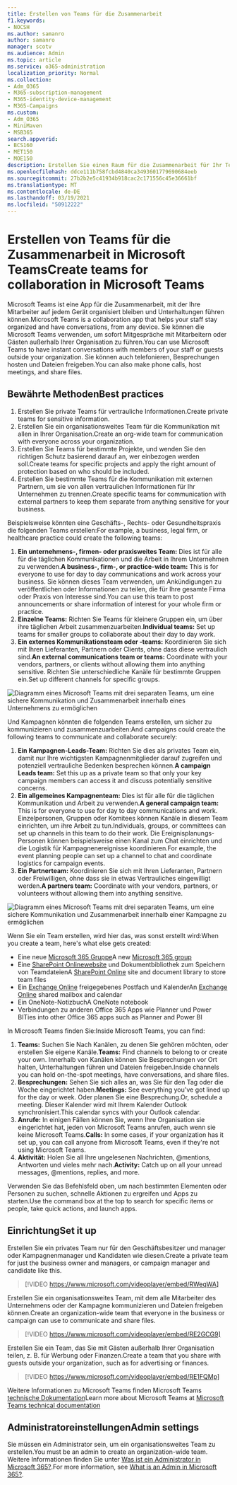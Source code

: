```yaml
---
title: Erstellen von Teams für die Zusammenarbeit
f1.keywords:
- NOCSH
ms.author: samanro
author: samanro
manager: scotv
ms.audience: Admin
ms.topic: article
ms.service: o365-administration
localization_priority: Normal
ms.collection:
- Adm_O365
- M365-subscription-management
- M365-identity-device-management
- M365-Campaigns
ms.custom:
- Adm_O365
- MiniMaven
- MSB365
search.appverid:
- BCS160
- MET150
- MOE150
description: Erstellen Sie einen Raum für die Zusammenarbeit für Ihr Team mit Microsoft Teams.
ms.openlocfilehash: ddce111b758fcbd4840ca3493601779690684eeb
ms.sourcegitcommit: 27b2b2e5c41934b918cac2c171556c45e36661bf
ms.translationtype: MT
ms.contentlocale: de-DE
ms.lasthandoff: 03/19/2021
ms.locfileid: "50912222"
---
```

# <a name="create-teams-for-collaboration-in-microsoft-teams"></a><span data-ttu-id="a701b-103">Erstellen von Teams für die Zusammenarbeit in Microsoft Teams</span><span class="sxs-lookup"><span data-stu-id="a701b-103">Create teams for collaboration in Microsoft Teams</span></span>

<span data-ttu-id="a701b-104">Microsoft Teams ist eine App für die Zusammenarbeit, mit der Ihre Mitarbeiter auf jedem Gerät organisiert bleiben und Unterhaltungen führen können.</span><span class="sxs-lookup"><span data-stu-id="a701b-104">Microsoft Teams is a collaboration app that helps your staff stay organized and have conversations, from any device.</span></span> <span data-ttu-id="a701b-105">Sie können die Microsoft Teams verwenden, um sofort Mitgespräche mit Mitarbeitern oder Gästen außerhalb Ihrer Organisation zu führen.</span><span class="sxs-lookup"><span data-stu-id="a701b-105">You can use Microsoft Teams to have instant conversations with members of your staff or guests outside your organization.</span></span> <span data-ttu-id="a701b-106">Sie können auch telefonieren, Besprechungen hosten und Dateien freigeben.</span><span class="sxs-lookup"><span data-stu-id="a701b-106">You can also make phone calls, host meetings, and share files.</span></span>

## <a name="best-practices"></a><span data-ttu-id="a701b-107">Bewährte Methoden</span><span class="sxs-lookup"><span data-stu-id="a701b-107">Best practices</span></span>

1. <span data-ttu-id="a701b-108">Erstellen Sie private Teams für vertrauliche Informationen.</span><span class="sxs-lookup"><span data-stu-id="a701b-108">Create private teams for sensitive information.</span></span>
1. <span data-ttu-id="a701b-109">Erstellen Sie ein organisationsweites Team für die Kommunikation mit allen in Ihrer Organisation.</span><span class="sxs-lookup"><span data-stu-id="a701b-109">Create an org-wide team for communication with everyone across your organization.</span></span>
1. <span data-ttu-id="a701b-110">Erstellen Sie Teams für bestimmte Projekte, und wenden Sie den richtigen Schutz basierend darauf an, wer einbezogen werden soll.</span><span class="sxs-lookup"><span data-stu-id="a701b-110">Create teams for specific projects and apply the right amount of protection based on who should be included.</span></span>
1. <span data-ttu-id="a701b-111">Erstellen Sie bestimmte Teams für die Kommunikation mit externen Partnern, um sie von allen vertraulichen Informationen für Ihr Unternehmen zu trennen.</span><span class="sxs-lookup"><span data-stu-id="a701b-111">Create specific teams for communication with external partners to keep them separate from anything sensitive for your business.</span></span>

<span data-ttu-id="a701b-112">Beispielsweise könnten eine Geschäfts-, Rechts- oder Gesundheitspraxis die folgenden Teams erstellen:</span><span class="sxs-lookup"><span data-stu-id="a701b-112">For example, a business, legal firm, or healthcare practice could create the following teams:</span></span>

1. <span data-ttu-id="a701b-113">**Ein unternehmens-, firmen- oder praxisweites Team:** Dies ist für alle für die täglichen Kommunikationen und die Arbeit in Ihrem Unternehmen zu verwenden.</span><span class="sxs-lookup"><span data-stu-id="a701b-113">**A business-, firm-, or practice-wide team:** This is for everyone to use for day to day communications and work across your business.</span></span> <span data-ttu-id="a701b-114">Sie können dieses Team verwenden, um Ankündigungen zu veröffentlichen oder Informationen zu teilen, die für Ihre gesamte Firma oder Praxis von Interesse sind.</span><span class="sxs-lookup"><span data-stu-id="a701b-114">You can use this team to post announcements or share information of interest for your whole firm or practice.</span></span>
1. <span data-ttu-id="a701b-115">**Einzelne Teams:** Richten Sie Teams für kleinere Gruppen ein, um über ihre täglichen Arbeit zusammenzuarbeiten.</span><span class="sxs-lookup"><span data-stu-id="a701b-115">**Individual teams:** Set up teams for smaller groups to collaborate about their day to day work.</span></span>
1. <span data-ttu-id="a701b-116">**Ein externes Kommunikationsteam oder -teams:** Koordinieren Sie sich mit Ihren Lieferanten, Partnern oder Clients, ohne dass diese vertraulich sind.</span><span class="sxs-lookup"><span data-stu-id="a701b-116">**An external communications team or teams:** Coordinate with your vendors, partners, or clients without allowing them into anything sensitive.</span></span> <span data-ttu-id="a701b-117">Richten Sie unterschiedliche Kanäle für bestimmte Gruppen ein.</span><span class="sxs-lookup"><span data-stu-id="a701b-117">Set up different channels for specific groups.</span></span>

![Diagramm eines Microsoft Teams mit drei separaten Teams, um eine sichere Kommunikation und Zusammenarbeit innerhalb eines Unternehmens zu ermöglichen](../media/m365-democracy-teams-business-collab.png)

<span data-ttu-id="a701b-119">Und Kampagnen könnten die folgenden Teams erstellen, um sicher zu kommunizieren und zusammenzuarbeiten:</span><span class="sxs-lookup"><span data-stu-id="a701b-119">And campaigns could create the following teams to communicate and collaborate securely:</span></span>

1. <span data-ttu-id="a701b-120">**Ein Kampagnen-Leads-Team:** Richten Sie dies als privates Team ein, damit nur Ihre wichtigsten Kampagnenmitglieder darauf zugreifen und potenziell vertrauliche Bedenken besprechen können.</span><span class="sxs-lookup"><span data-stu-id="a701b-120">**A campaign Leads team:** Set this up as a private team so that only your key campaign members can access it and discuss potentially sensitive concerns.</span></span>
2. <span data-ttu-id="a701b-121">**Ein allgemeines Kampagnenteam:** Dies ist für alle für die täglichen Kommunikation und Arbeit zu verwenden.</span><span class="sxs-lookup"><span data-stu-id="a701b-121">**A general campaign team:** This is for everyone to use for day to day communications and work.</span></span> <span data-ttu-id="a701b-122">Einzelpersonen, Gruppen oder Komitees können Kanäle in diesem Team einrichten, um ihre Arbeit zu tun.</span><span class="sxs-lookup"><span data-stu-id="a701b-122">Individuals, groups, or committees can set up channels in this team to do their work.</span></span> <span data-ttu-id="a701b-123">Die Ereignisplanungs-Personen können beispielsweise einen Kanal zum Chat einrichten und die Logistik für Kampagnenereignisse koordinieren.</span><span class="sxs-lookup"><span data-stu-id="a701b-123">For example, the event planning people can set up a channel to chat and coordinate logistics for campaign events.</span></span>
3. <span data-ttu-id="a701b-124">**Ein Partnerteam:** Koordinieren Sie sich mit Ihren Lieferanten, Partnern oder Freiwilligen, ohne dass sie in etwas Vertrauliches eingewilligt werden.</span><span class="sxs-lookup"><span data-stu-id="a701b-124">**A partners team:** Coordinate with your vendors, partners, or volunteers without allowing them into anything sensitive.</span></span>

![Diagramm eines Microsoft Teams mit drei separaten Teams, um eine sichere Kommunikation und Zusammenarbeit innerhalb einer Kampagne zu ermöglichen](../media/m365-democracy-teams-collab.png)

<span data-ttu-id="a701b-126">Wenn Sie ein Team erstellen, wird hier das, was sonst erstellt wird:</span><span class="sxs-lookup"><span data-stu-id="a701b-126">When you create a team, here's what else gets created:</span></span>

- <span data-ttu-id="a701b-127">Eine neue [Microsoft 365 Gruppe](/MicrosoftTeams/office-365-groups)</span><span class="sxs-lookup"><span data-stu-id="a701b-127">A new [Microsoft 365 group](/MicrosoftTeams/office-365-groups)</span></span>
- <span data-ttu-id="a701b-128">Eine [SharePoint Onlinewebsite](/MicrosoftTeams/sharepoint-onedrive-interact) und Dokumentbibliothek zum Speichern von Teamdateien</span><span class="sxs-lookup"><span data-stu-id="a701b-128">A [SharePoint Online](/MicrosoftTeams/sharepoint-onedrive-interact) site and document library to store team files</span></span>
- <span data-ttu-id="a701b-129">Ein [Exchange Online](/MicrosoftTeams/exchange-teams-interact) freigegebenes Postfach und Kalender</span><span class="sxs-lookup"><span data-stu-id="a701b-129">An [Exchange Online](/MicrosoftTeams/exchange-teams-interact) shared mailbox and calendar</span></span>
- <span data-ttu-id="a701b-130">Ein OneNote-Notizbuch</span><span class="sxs-lookup"><span data-stu-id="a701b-130">A OneNote notebook</span></span>
- <span data-ttu-id="a701b-131">Verbindungen zu anderen Office 365 Apps wie Planner und Power BI</span><span class="sxs-lookup"><span data-stu-id="a701b-131">Ties into other Office 365 apps such as Planner and Power BI</span></span>

<span data-ttu-id="a701b-132">In Microsoft Teams finden Sie:</span><span class="sxs-lookup"><span data-stu-id="a701b-132">Inside Microsoft Teams, you can find:</span></span>

1. <span data-ttu-id="a701b-133">**Teams:** Suchen Sie Nach Kanälen, zu denen Sie gehören möchten, oder erstellen Sie eigene Kanäle.</span><span class="sxs-lookup"><span data-stu-id="a701b-133">**Teams:** Find channels to belong to or create your own.</span></span> <span data-ttu-id="a701b-134">Innerhalb von Kanälen können Sie Besprechungen vor Ort halten, Unterhaltungen führen und Dateien freigeben.</span><span class="sxs-lookup"><span data-stu-id="a701b-134">Inside channels you can hold on-the-spot meetings, have conversations, and share files.</span></span>
2. <span data-ttu-id="a701b-135">**Besprechungen:** Sehen Sie sich alles an, was Sie für den Tag oder die Woche eingerichtet haben.</span><span class="sxs-lookup"><span data-stu-id="a701b-135">**Meetings:** See everything you've got lined up for the day or week.</span></span> <span data-ttu-id="a701b-136">Oder planen Sie eine Besprechung.</span><span class="sxs-lookup"><span data-stu-id="a701b-136">Or, schedule a meeting.</span></span> <span data-ttu-id="a701b-137">Dieser Kalender wird mit Ihrem Kalender Outlook synchronisiert.</span><span class="sxs-lookup"><span data-stu-id="a701b-137">This calendar syncs with your Outlook calendar.</span></span>
3. <span data-ttu-id="a701b-138">**Anrufe:** In einigen Fällen können Sie, wenn Ihre Organisation sie eingerichtet hat, jeden von Microsoft Teams anrufen, auch wenn sie keine Microsoft Teams.</span><span class="sxs-lookup"><span data-stu-id="a701b-138">**Calls:** In some cases, if your organization has it set up, you can call anyone from Microsoft Teams, even if they're not using Microsoft Teams.</span></span>
4. <span data-ttu-id="a701b-139">**Aktivität:** Holen Sie all Ihre ungelesenen Nachrichten, @mentions, Antworten und vieles mehr nach.</span><span class="sxs-lookup"><span data-stu-id="a701b-139">**Activity:** Catch up on all your unread messages, @mentions, replies, and more.</span></span>

<span data-ttu-id="a701b-140">Verwenden Sie das Befehlsfeld oben, um nach bestimmten Elementen oder Personen zu suchen, schnelle Aktionen zu ergreifen und Apps zu starten.</span><span class="sxs-lookup"><span data-stu-id="a701b-140">Use the command box at the top to search for specific items or people, take quick actions, and launch apps.</span></span>

## <a name="set-it-up"></a><span data-ttu-id="a701b-141">Einrichtung</span><span class="sxs-lookup"><span data-stu-id="a701b-141">Set it up</span></span>

<span data-ttu-id="a701b-142">Erstellen Sie ein privates Team nur für den Geschäftsbesitzer und manager oder Kampagnenmanager und Kandidaten wie diesen.</span><span class="sxs-lookup"><span data-stu-id="a701b-142">Create a private team for just the business owner and managers, or campaign manager and candidate like this.</span></span>

> [!VIDEO https://www.microsoft.com/videoplayer/embed/RWeqWA]

<span data-ttu-id="a701b-143">Erstellen Sie ein organisationsweites Team, mit dem alle Mitarbeiter des Unternehmens oder der Kampagne kommunizieren und Dateien freigeben können.</span><span class="sxs-lookup"><span data-stu-id="a701b-143">Create an organization-wide team that everyone in the business or campaign can use to communicate and share files.</span></span>

> [!VIDEO https://www.microsoft.com/videoplayer/embed/RE2GCG9]

<span data-ttu-id="a701b-144">Erstellen Sie ein Team, das Sie mit Gästen außerhalb Ihrer Organisation teilen, z. B. für Werbung oder Finanzen.</span><span class="sxs-lookup"><span data-stu-id="a701b-144">Create a team that you share with guests outside your organization, such as for advertising or finances.</span></span>

> [!VIDEO https://www.microsoft.com/videoplayer/embed/RE1FQMp]

<span data-ttu-id="a701b-145">Weitere Informationen zu Microsoft Teams finden Microsoft Teams [technische Dokumentation](/microsoftteams/microsoft-teams)</span><span class="sxs-lookup"><span data-stu-id="a701b-145">Learn more about Microsoft Teams at [Microsoft Teams technical documentation](/microsoftteams/microsoft-teams)</span></span>

## <a name="admin-settings"></a><span data-ttu-id="a701b-146">Administratoreinstellungen</span><span class="sxs-lookup"><span data-stu-id="a701b-146">Admin settings</span></span>

<span data-ttu-id="a701b-147">Sie müssen ein Administrator sein, um ein organisationsweites Team zu erstellen.</span><span class="sxs-lookup"><span data-stu-id="a701b-147">You must be an admin to create an organization-wide team.</span></span> <span data-ttu-id="a701b-148">Weitere Informationen finden Sie unter [Was ist ein Administrator in Microsoft 365?](https://support.office.com/article/what-is-an-admin-e123627e-4892-4461-b9aa-1b6d57a5cfa4?ui=en-US&rs=en-US&ad=US).</span><span class="sxs-lookup"><span data-stu-id="a701b-148">For more information, see [What is an Admin in Microsoft 365?](https://support.office.com/article/what-is-an-admin-e123627e-4892-4461-b9aa-1b6d57a5cfa4?ui=en-US&rs=en-US&ad=US).</span></span>